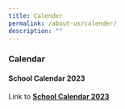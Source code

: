 ```yaml
---
title: Calender
permalink: /about-us/calender/
description: ""
---
```

### **Calendar**
#### **School Calendar 2023**

Link to **[School Calendar 2023](/files/School%20Calendar%202023.pdf)**